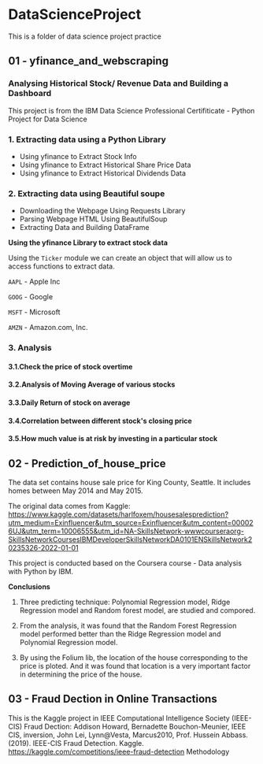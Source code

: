 # DataScienceProject
This is a folder of data science project practice 

## 01 - yfinance_and_webscraping

### Analysing Historical Stock/ Revenue Data and Building a Dashboard

This project is from the IBM Data Science Professional Certifiticate - Python Project for Data Science
    
### 1. Extracting data using a Python Library

- Using yfinance to Extract Stock Info
- Using yfinance to Extract Historical Share Price Data
- Using yfinance to Extract Historical Dividends Data 

### 2. Extracting data using Beautiful soupe 

- Downloading the Webpage Using Requests Library
- Parsing Webpage HTML Using BeautifulSoup
- Extracting Data and Building DataFrame


**Using the yfinance Library to extract stock data**

Using the `Ticker` module we can create an object that will allow us to access functions to extract data.

`AAPL` - Apple Inc

`GOOG` - Google

`MSFT` - Microsoft

`AMZN` - Amazon.com, Inc.

### 3. Analysis
#### 3.1.Check the price of stock overtime
#### 3.2.Analysis of Moving Average of various stocks
#### 3.3.Daily Return of stock on average
#### 3.4.Correlation between different stock's closing price
#### 3.5.How much value is at risk by investing in a particular stock

## 02 - Prediction_of_house_price


The data set contains house sale price for King County, Seattle. It includes homes between May 2014 and May 2015.

The original data comes from Kaggle: https://www.kaggle.com/datasets/harlfoxem/housesalesprediction?utm_medium=Exinfluencer&utm_source=Exinfluencer&utm_content=000026UJ&utm_term=10006555&utm_id=NA-SkillsNetwork-wwwcourseraorg-SkillsNetworkCoursesIBMDeveloperSkillsNetworkDA0101ENSkillsNetwork20235326-2022-01-01

This project is conducted based on the Coursera course - Data analysis with Python by IBM.

**Conclusions**

1. Three predicting technique: Polynomial Regression model, Ridge Regression model and Random forest model, are studied and compored. 

2. From the analysis, it was found that the Random Forest Regression model performed better than the Ridge Regression model and Polynomial Regression model.

3. By using the Folium lib, the location of the house corresponding to the price is ploted. And it was found that location is a very important factor in determining the price of the house.

## 03 - Fraud Dection in Online Transactions

This is the Kaggle project in IEEE Computational Intelligence Society (IEEE-CIS) Fraud Dection:
Addison Howard, Bernadette Bouchon-Meunier, IEEE CIS, inversion, John Lei, Lynn@Vesta, Marcus2010, Prof. Hussein Abbass. (2019). IEEE-CIS Fraud Detection. Kaggle. https://kaggle.com/competitions/ieee-fraud-detection
Methodology
